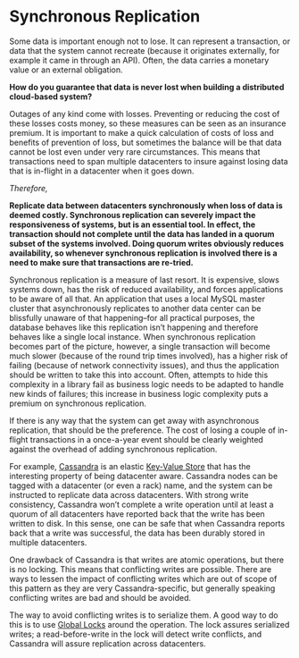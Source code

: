 Synchronous Replication
===

Some data is important enough not to lose. It can represent a transaction, or data that the system cannot recreate (because it originates externally, for example it came in through an API). Often, the data carries a monetary value or an external obligation.

**How do you guarantee that data is never lost when building a distributed cloud-based system?**

Outages of any kind come with losses. Preventing or reducing the cost of these losses costs money, so these measures can be seen as an insurance premium. It is important to make a quick calculation of costs of loss and benefits of prevention of loss, but sometimes the balance will be that data cannot be lost even under very rare circumstances. This means that transactions need to span multiple datacenters to insure against losing data that is in-flight in a datacenter when it goes down.

*Therefore,*

**Replicate data between datacenters synchronously when loss of data is deemed costly. Synchronous replication can severely impact the responsiveness of systems, but is an essential tool. In effect, the transaction should not complete until the data has landed in a quorum subset of the systems involved. Doing quorum writes obviously reduces availability, so whenever synchronous replication is involved there is a need to make sure that transactions are re-tried.**

Synchronous replication is a measure of last resort. It is expensive, slows systems down, has the risk of reduced availability, and forces applications to be aware of all that. An application that uses a local MySQL master cluster that asynchronously replicates to another data center can be blissfully unaware of that happening–for all practical purposes, the database behaves like this replication isn’t happening and therefore behaves like a single local instance. When synchronous replication becomes part of the picture, however, a single transaction will become much slower (because of the round trip times involved), has a higher risk of failing (because of network connectivity issues), and thus the application should be written to take this into account. Often, attempts to hide this complexity in a library fail as business logic needs to be adapted to handle new kinds of failures; this increase in business logic complexity puts a premium on synchronous replication.

If there is any way that the system can get away with asynchronous replication, that should be the preference. The cost of losing a couple of in-flight transactions in a once-a-year event should be clearly weighted against the overhead of adding synchronous replication.

For example, [Cassandra](https://cassandra.apache.org/) is an elastic [Key-Value Store](../Scaleable-Store/Key-Value-Store.md) that has the interesting property of being datacenter aware. Cassandra nodes can be tagged with a datacenter (or even a rack) name, and the system can be instructed to replicate data across datacenters. With strong write consistency, Cassandra won’t complete a write operation until at least a quorum of all datacenters have reported back that the write has been written to disk. In this sense, one can be safe that when Cassandra reports back that a write was successful, the data has been durably stored in multiple datacenters.

One drawback of Cassandra is that writes are atomic operations, but there is no locking. This means that conflicting writes are possible. There are ways to lessen the impact of conflicting writes which are out of scope of this pattern as they are very Cassandra-specific, but generally speaking conflicting writes are bad and should be avoided.

The way to avoid conflicting writes is to serialize them. A good way to do this is to use [Global Locks](../Scaleable-Store/Global-Locks.md) around the operation. The lock assures serialized writes; a read-before-write in the lock will detect write conflicts, and Cassandra will assure replication across datacenters.

